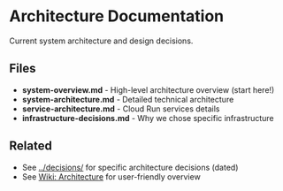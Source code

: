 # Architecture Documentation

Current system architecture and design decisions.

## Files

- **system-overview.md** - High-level architecture overview (start here!)
- **system-architecture.md** - Detailed technical architecture
- **service-architecture.md** - Cloud Run services details
- **infrastructure-decisions.md** - Why we chose specific infrastructure

## Related

- See [../decisions/](../decisions/) for specific architecture decisions (dated)
- See [Wiki: Architecture](https://your-wiki-url/architecture) for user-friendly overview
